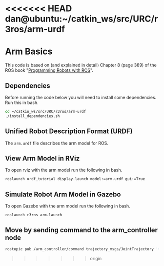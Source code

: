 <<<<<<< HEAD
dan@ubuntu:~/catkin_ws/src/URC/r3ros/arm-urdf
=======
# Arm Basics

This code is based on (and explained in detail) Chapter 8 (page 389) of the ROS book "[Programming Robots with ROS](https://drive.google.com/drive/folders/0B0R9maYs7LgsVWpIOThTR1pVcTQ)".

## Dependencies

Before running the code below you will need to install some dependencies. Run this in bash.

```bash
cd ~/catkin_ws/src/URC/r3ros/arm-urdf
./install_dependencies.sh
```

## Unified Robot Description Format (URDF)

The ```arm.urdf``` file describes the arm model for ROS.

## View Arm Model in RViz

To open rviz with the arm model run the following in bash.

```bash
roslaunch urdf_tutorial display.launch model:=arm.urdf gui:=True
```

## Simulate Robot Arm Model in Gazebo

To open Gazebo with the arm model run the following in bash.

```bash
roslaunch r3ros arm.launch
```

## Move by sending command to the arm_controller node

```bash
rostopic pub /arm_controller/command trajectory_msgs/JointTrajectory '{joint_names: ["hip", "shoulder", "elbow", "wrist"], points: [{positions: [0.1, -0.5, 0.5, 0.75], time_from_start: [1.0, 0.0]}]}'
```
>>>>>>> origin
